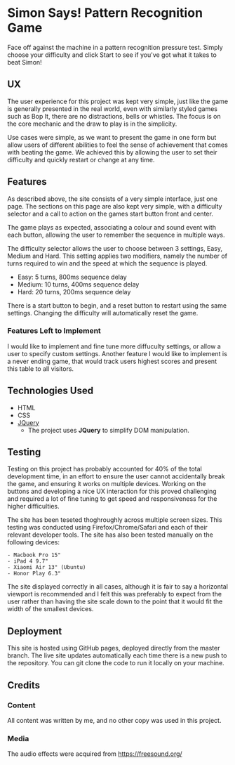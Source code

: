 # Simon Says! Pattern Recognition Game

Face off against the machine in a pattern recognition pressure test. Simply choose your difficulty and click Start to see if you've got what it takes to beat Simon!
 
## UX

The user experience for this project was kept very simple, just like the game is generally presented in the real world, even with similarly styled games such as Bop It, there are no distractions, bells or whistles. The focus is on the core mechanic and the draw to play is in the simplicity.

Use cases were simple, as we want to present the game in one form but allow users of different abilities to feel the sense of achievement that comes with beating the game. We achieved this by allowing the user to set their difficulty and quickly restart or change at any time.

## Features

As described above, the site consists of a very simple interface, just one page. The sections on this page are also kept very simple, with a difficulty selector and a call to action on the games start button front and center.

The game plays as expected, associating a colour and sound event with each button, allowing the user to remember the sequence in multiple ways.

The difficulty selector allows the user to choose between 3 settings, Easy, Medium and Hard. This setting applies two modifiers, namely the number of turns required to win and the speed at which the sequence is played. 
- Easy: 5 turns, 800ms sequence delay
- Medium: 10 turns, 400ms sequence delay
- Hard: 20 turns, 200ms sequence delay

There is a start button to begin, and a reset button to restart using the same settings. Changing the difficulty will automatically reset the game.

### Features Left to Implement

I would like to implement and fine tune more diffuculty settings, or allow a user to specify custom settings.
Another feature I would like to implement is a never ending game, that would track users highest scores and present this table to all visitors.

## Technologies Used

- HTML
- CSS
- [JQuery](https://jquery.com)
    - The project uses **JQuery** to simplify DOM manipulation.


## Testing

Testing on this project has probably accounted for 40% of the total development time, in an effort to ensure the user cannot accidentally break the game, and ensuring it works on multiple devices. Working on the buttons and developing a nice UX interaction for this proved challenging and required a lot of fine tuning to get speed and responsiveness for the higher difficulties. 

The site has been teseted thoghroughly across multiple screen sizes. This testing was conducted using Firefox/Chrome/Safari and each of their relevant developer tools.
The site has also been tested manually on the following devices:

    - Macbook Pro 15"
    - iPad 4 9.7"
    - Xiaomi Air 13" (Ubuntu)
    - Honor Play 6.3"

The site displayed correctly in all cases, although it is fair to say a horizontal viewport is recommended and I felt this was preferably to expect from the user rather than having the site scale down to the point that it would fit the width of the smallest devices.

## Deployment

This site is hosted using GitHub pages, deployed directly from the master branch. The live site updates automatically each time there is a new push to the repository. You can git clone the code to run it locally on your machine.

## Credits

### Content

All content was written by me, and no other copy was used in this project.

### Media

The audio effects were acquired from https://freesound.org/